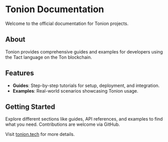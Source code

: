 
# Tonion Documentation

Welcome to the official documentation for Tonion projects.

## About

Tonion provides comprehensive guides and examples for developers using the Tact language on the Ton blockchain.

## Features

- **Guides**: Step-by-step tutorials for setup, deployment, and integration.
- **Examples**: Real-world scenarios showcasing Tonion usage.

## Getting Started

Explore different sections like guides, API references, and examples to find what you need. Contributions are welcome via GitHub.

Visit [tonion.tech](https://tonion.tech) for more details.
